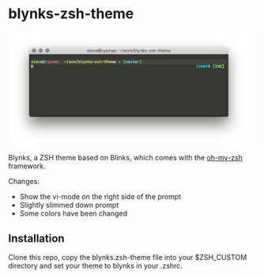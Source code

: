 # blynks-zsh-theme

![Blynks ZSH Theme iTerm](blynks-zsh-theme-iterm.png)

Blynks, a ZSH theme based on Blinks, which comes with the [oh-my-zsh](https://github.com/robbyrussell/oh-my-zsh) framework.

Changes:
  * Show the vi-mode on the right side of the prompt
  * Slightly slimmed down prompt
  * Some colors have been changed

## Installation
Clone this repo, copy the blynks.zsh-theme file into your $ZSH\_CUSTOM directory and set your theme to blynks in your .zshrc.

